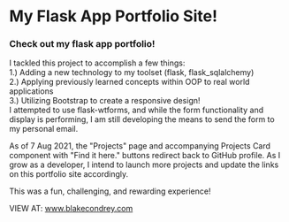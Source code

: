 # My Flask App Portfolio Site!
<h3>Check out my flask app portfolio!</h3>
I tackled this project to accomplish a few things: <br>
1.) Adding a new technology to my toolset (flask, flask_sqlalchemy)<br>
2.) Applying previously learned concepts within OOP to real world applications<br>
3.) Utilizing Bootstrap to create a responsive design!<br>
I attempted to use flask-wtforms, and while the form functionality and display is performing, I am still developing the means to send the form to my personal email.<br>

As of 7 Aug 2021, the "Projects" page and accompanying Projects Card component with "Find it here." buttons redirect back to GitHub profile. As I grow as a developer, I intend to launch more projects and update the links on this portfolio site accordingly. <br>

This was a fun, challenging, and rewarding experience!

VIEW AT:
www.blakecondrey.com
